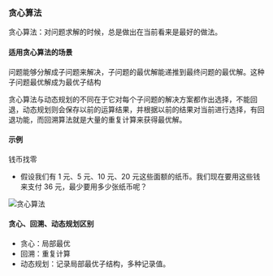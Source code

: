 ### 贪心算法

贪心算法：对问题求解的时候，总是做出在当前看来是最好的做法。

#### 适用贪心算法的场景

问题能够分解成子问题来解决，子问题的最优解能递推到最终问题的最优解。这种子问题最优解成为最优子结构

贪心算法与动态规划的不同在于它对每个子问题的解决方案都作出选择，不能回退，动态规划则会保存以前的运算结果，并根据以前的结果对当前进行选择，有回退功能，而回溯算法就是大量的重复计算来获得最优解。

#### 示例

钱币找零

- 假设我们有 1 元、5 元、10 元、20 元这些面额的纸币。我们现在要用这些钱来支付 36 元，最少要用多少张纸币呢？

<img :src="$withBase('/greedy.png')" alt="贪心算法" />

#### 贪心、回溯、动态规划区别

- 贪心：局部最优
- 回溯：重复计算
- 动态规划：记录局部最优子结构，多种记录值。
